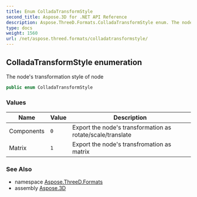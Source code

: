 ```yaml
---
title: Enum ColladaTransformStyle
second_title: Aspose.3D for .NET API Reference
description: Aspose.ThreeD.Formats.ColladaTransformStyle enum. The nodes transformation style of node
type: docs
weight: 1560
url: /net/aspose.threed.formats/colladatransformstyle/
---
```

## ColladaTransformStyle enumeration

The node's transformation style of node

```csharp
public enum ColladaTransformStyle
```

### Values

| Name | Value | Description |
| --- | --- | --- |
| Components | `0` | Export the node's transformation as rotate/scale/translate |
| Matrix | `1` | Export the node's transfromation as matrix |

### See Also

* namespace [Aspose.ThreeD.Formats](../../aspose.threed.formats/)
* assembly [Aspose.3D](../../)


